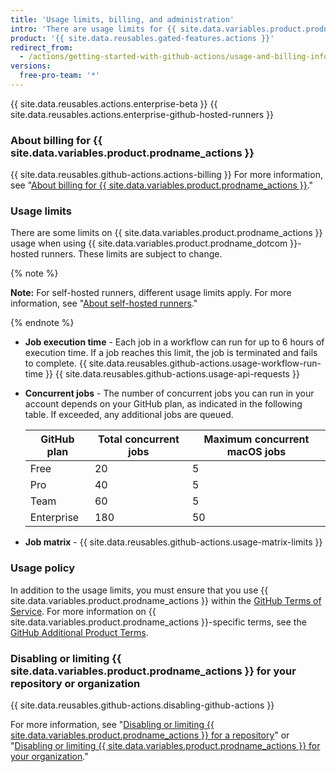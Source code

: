 ```yaml
---
title: 'Usage limits, billing, and administration'
intro: 'There are usage limits for {{ site.data.variables.product.prodname_actions }} workflows. Usage charges apply to repositories that go beyond the amount of free minutes and storage for a repository.'
product: '{{ site.data.reusables.gated-features.actions }}'
redirect_from:
  - /actions/getting-started-with-github-actions/usage-and-billing-information-for-github-actions
versions:
  free-pro-team: '*'
---
```


{{ site.data.reusables.actions.enterprise-beta }}
{{ site.data.reusables.actions.enterprise-github-hosted-runners }}

### About billing for {{ site.data.variables.product.prodname_actions }}

{{ site.data.reusables.github-actions.actions-billing }} For more information, see "[About billing for {{ site.data.variables.product.prodname_actions }}](/github/setting-up-and-managing-billing-and-payments-on-github/about-billing-for-github-actions)."

### Usage limits

There are some limits on {{ site.data.variables.product.prodname_actions }} usage when using {{ site.data.variables.product.prodname_dotcom }}-hosted runners. These limits are subject to change.

{% note %}

**Note:** For self-hosted runners, different usage limits apply. For more information, see "[About self-hosted runners](/actions/hosting-your-own-runners/about-self-hosted-runners/#usage-limits)."

{% endnote %}

- **Job execution time** - Each job in a workflow can run for up to 6 hours of execution time. If a job reaches this limit, the job is terminated and fails to complete.
{{ site.data.reusables.github-actions.usage-workflow-run-time }}
{{ site.data.reusables.github-actions.usage-api-requests }}
- **Concurrent jobs** - The number of concurrent jobs you can run in your account depends on your GitHub plan, as indicated in the following table. If exceeded, any additional jobs are queued.

  | GitHub plan | Total concurrent jobs | Maximum concurrent macOS jobs |
  |---|---|---|
  | Free | 20 | 5 |
  | Pro | 40 | 5 |
  | Team | 60 | 5 |
  | Enterprise | 180 | 50 |
- **Job matrix** - {{ site.data.reusables.github-actions.usage-matrix-limits }}

### Usage policy

In addition to the usage limits, you must ensure that you use {{ site.data.variables.product.prodname_actions }} within the [GitHub Terms of Service](/articles/github-terms-of-service/). For more information on {{ site.data.variables.product.prodname_actions }}-specific terms, see the [GitHub Additional Product Terms](/github/site-policy/github-additional-product-terms#a-actions-usage).

### Disabling or limiting {{ site.data.variables.product.prodname_actions }} for your repository or organization

{{ site.data.reusables.github-actions.disabling-github-actions }}

For more information, see "[Disabling or limiting {{ site.data.variables.product.prodname_actions }} for a repository](/github/administering-a-repository/disabling-or-limiting-github-actions-for-a-repository)" or "[Disabling or limiting {{ site.data.variables.product.prodname_actions }} for your organization](/github/setting-up-and-managing-organizations-and-teams/disabling-or-limiting-github-actions-for-your-organization)."
